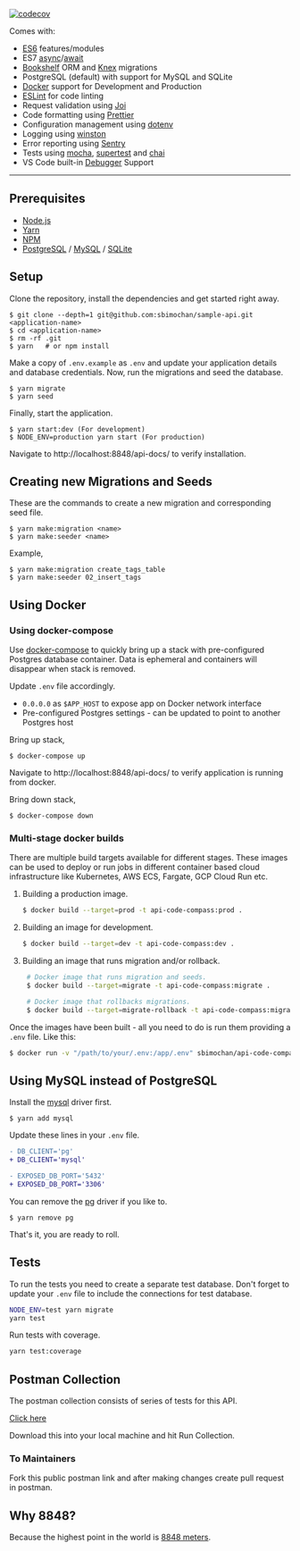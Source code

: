 [![codecov](https://codecov.io/gh/sbimochan/api-code-compass/branch/dev/graph/badge.svg?token=DI53MR3LK0)](https://codecov.io/gh/sbimochan/api-code-compass)

Comes with:

- [ES6](http://babeljs.io/learn-es2015/) features/modules
- ES7 [async](https://developer.mozilla.org/en-US/docs/Web/JavaScript/Reference/Statements/async_function)/[await](https://developer.mozilla.org/en-US/docs/Web/JavaScript/Reference/Operators/await)
- [Bookshelf](http://bookshelfjs.org/) ORM and [Knex](http://knexjs.org/) migrations
- PostgreSQL (default) with support for MySQL and SQLite
- [Docker](https://docs.docker.com/engine/docker-overview/) support for Development and Production
- [ESLint](http://eslint.org/) for code linting
- Request validation using [Joi](https://www.npmjs.com/package/@hapi/joi)
- Code formatting using [Prettier](https://www.npmjs.com/package/prettier)
- Configuration management using [dotenv](https://www.npmjs.com/package/dotenv)
- Logging using [winston](https://www.npmjs.com/package/winston)
- Error reporting using [Sentry](http://npmjs.com/package/@sentry/node)
- Tests using [mocha](https://www.npmjs.com/package/mocha), [supertest](https://www.npmjs.com/package/supertest) and [chai](https://www.npmjs.com/package/chai)
- VS Code built-in [Debugger](https://code.visualstudio.com/docs/nodejs/nodejs-debugging) Support

---

## Prerequisites

- [Node.js](https://yarnpkg.com/en/docs/install)
- [Yarn](https://yarnpkg.com/en/docs/install)
- [NPM](https://docs.npmjs.com/getting-started/installing-node)
- [PostgreSQL](https://www.postgresql.org/download/) / [MySQL](https://www.mysql.com/downloads/) / [SQLite](https://www.sqlite.org/download.html)

## Setup

Clone the repository, install the dependencies and get started right away.

    $ git clone --depth=1 git@github.com:sbimochan/sample-api.git <application-name>
    $ cd <application-name>
    $ rm -rf .git
    $ yarn   # or npm install

Make a copy of `.env.example` as `.env` and update your application details and database credentials. Now, run the migrations and seed the database.

    $ yarn migrate
    $ yarn seed

Finally, start the application.

    $ yarn start:dev (For development)
    $ NODE_ENV=production yarn start (For production)

Navigate to http://localhost:8848/api-docs/ to verify installation.

## Creating new Migrations and Seeds

These are the commands to create a new migration and corresponding seed file.

    $ yarn make:migration <name>
    $ yarn make:seeder <name>

Example,

    $ yarn make:migration create_tags_table
    $ yarn make:seeder 02_insert_tags

## Using Docker

### Using docker-compose

Use [docker-compose](https://docs.docker.com/compose/) to quickly bring up a stack with pre-configured Postgres database container. Data is ephemeral and containers will disappear when stack is removed.

Update `.env` file accordingly.

- `0.0.0.0` as `$APP_HOST` to expose app on Docker network interface
- Pre-configured Postgres settings - can be updated to point to another Postgres host

Bring up stack,

    $ docker-compose up

Navigate to http://localhost:8848/api-docs/ to verify application is running from docker.

Bring down stack,

    $ docker-compose down

### Multi-stage docker builds

There are multiple build targets available for different stages. These images can be used to deploy or run jobs in different container based cloud infrastructure like Kubernetes, AWS ECS, Fargate, GCP Cloud Run etc.

1. Building a production image.

   ```bash
   $ docker build --target=prod -t api-code-compass:prod .
   ```

2. Building an image for development.

   ```bash
   $ docker build --target=dev -t api-code-compass:dev .
   ```

3. Building an image that runs migration and/or rollback.

   ```bash
    # Docker image that runs migration and seeds.
    $ docker build --target=migrate -t api-code-compass:migrate .

    # Docker image that rollbacks migrations.
    $ docker build --target=migrate-rollback -t api-code-compass:migrate-rollback .
   ```

Once the images have been built - all you need to do is run them providing a `.env` file. Like this:

```bash
$ docker run -v "/path/to/your/.env:/app/.env" sbimochan/api-code-compass:migrate
```

## Using MySQL instead of PostgreSQL

Install the [mysql](https://www.npmjs.com/package/mysql) driver first.

    $ yarn add mysql

Update these lines in your `.env` file.

```diff
- DB_CLIENT='pg'
+ DB_CLIENT='mysql'

- EXPOSED_DB_PORT='5432'
+ EXPOSED_DB_PORT='3306'
```

You can remove the [pg](https://www.npmjs.com/package/pg) driver if you like to.

    $ yarn remove pg

That's it, you are ready to roll.

## Tests

To run the tests you need to create a separate test database. Don't forget to update your `.env` file to include the connections for test database.

```bash
NODE_ENV=test yarn migrate
yarn test
```

Run tests with coverage.

```bash
yarn test:coverage
```

## Postman Collection

The postman collection consists of series of tests for this API.

[Click here](https://www.postman.com/api-code-compass/workspace/public-api-code-compass/collection/27851431-0a08f0a1-6e96-4fd4-aa88-801b65e4578b?action=share&creator=27851431&active-environment=27851431-5a1e16c7-904a-4be6-a7e8-95c1f2a7ed01)

Download this into your local machine and hit Run Collection.

### To Maintainers

Fork this public postman link and after making changes create pull request in postman.

## Why 8848?

Because the highest point in the world is [8848 meters](https://en.wikipedia.org/wiki/Mount_Everest).
